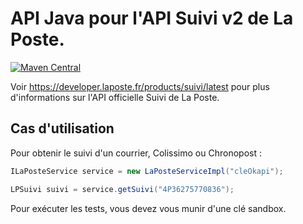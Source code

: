 # API Java pour l'API Suivi v2 de La Poste.

[![Maven Central](https://maven-badges.herokuapp.com/maven-central/org.dajlab/laposte-suivi-api/badge.svg)](https://maven-badges.herokuapp.com/maven-central/org.dajlab/laposte-suivi-api)

Voir https://developer.laposte.fr/products/suivi/latest pour plus d'informations sur l'API officielle Suivi de La Poste.


## Cas d'utilisation

Pour obtenir le suivi d'un courrier, Colissimo ou Chronopost :

```java
ILaPosteService service = new LaPosteServiceImpl("cleOkapi");

LPSuivi suivi = service.getSuivi("4P36275770836");
```

Pour exécuter les tests, vous devez vous munir d'une clé sandbox.
